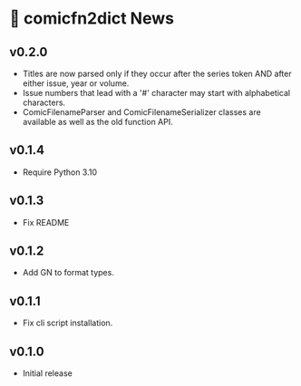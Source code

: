 # 📰 comicfn2dict News

## v0.2.0

- Titles are now parsed only if they occur after the series token AND after
  either issue, year or volume.
- Issue numbers that lead with a '#' character may start with alphabetical
  characters.
- ComicFilenameParser and ComicFilenameSerializer classes are available as well
  as the old function API.

## v0.1.4

- Require Python 3.10

## v0.1.3

- Fix README

## v0.1.2

- Add GN to format types.

## v0.1.1

- Fix cli script installation.

## v0.1.0

- Initial release
